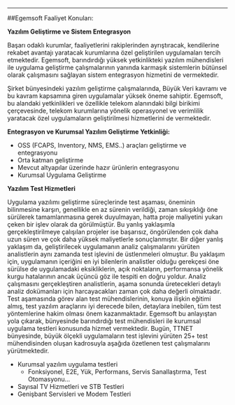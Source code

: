 - - -
##Egemsoft Faaliyet Konuları:

**Yazılım Geliştirme ve Sistem Entegrasyon**

Başarı odaklı kurumlar, faaliyetlerini rakiplerinden ayrıştıracak, kendilerine rekabet avantajı yaratacak kurumlarına özel geliştirilen uygulamaları tercih etmektedir. Egemsoft, barındırdığı yüksek yetkinlikteki yazılım mühendisleri ile uygulama geliştirme çalışmalarının yanında karmaşık sistemlerin bütünsel olarak çalışmasını sağlayan sistem entegrasyon hizmetini de vermektedir.

Şirket bünyesindeki yazılım geliştirme çalışmalarında, Büyük Veri kavramı ve bu kavram kapsamına giren uygulamalar yüksek öneme sahiptir. Egemsoft, bu alandaki yetkinlikleri ve özellikle telekom alanındaki bilgi birikimi çerçevesinde, telekom kurumlarına yönelik operasyonel ve verimlilik yaratacak özel uygulamaların geliştirilmesi hizmetlerini de vermektedir.

**Entegrasyon ve Kurumsal Yazılım Geliştirme Yetkinliği:**

- OSS (FCAPS, Inventory, NMS, EMS..) araçları geliştirme ve entegrasyonu
- Orta katman geliştirme
- Mevcut altyapılar üzerinde hazır ürünlerin entegrasyonu
- Kurumsal Uygulama Geliştirme

**Yazılım Test Hizmetleri**

Uygulama yazılımı geliştirme süreçlerinde test aşaması, öneminin bilinmesine karşın, genellikle en az sürenin verildiği, zaman sıkışıklığı öne sürülerek tamamlanmasına gerek duyulmayan, hatta proje maliyetini yukarı çeken bir işlev olarak da görülmüştür. Bu yanlış yaklaşımla gerçekleştirilmeye çalışılan projeler ise başarısız, öngörülenden çok daha uzun süren ve çok daha yüksek maliyetlerle sonuçlanmıştır.
Bir diğer yanlış yaklaşım da, geliştirilecek uygulamanın analiz çalışmalarını yürüten analistlerin aynı zamanda test işlevini de üstlenmeleri olmuştur. Bu yaklaşım için, uygulamanın içeriğini en iyi bilenlerin analistler olduğu gerekçesi öne sürülse de uygulamadaki eksikliklerin, açık noktaların, performansa yönelik kurgu hatalarının ancak üçüncü göz ile tespiti en doğru yoldur. Analiz çalışmasını gerçekleştiren analistlerin, aşama sonunda üretecekleri detaylı analiz dokümanları için harcayacakları zaman çok daha değerli olmaktadır.
Test aşamasında görev alan test mühendislerinin, konuya ilişkin eğitimi almış, test yazılım araçlarını iyi derecede bilen, detaylara inebilen, tüm test yöntemlerine hakim olması önem kazanmaktadır.
Egemsoft bu anlayıştan yola çıkarak, bünyesinde barındırdığı test mühendisleri ile kurumsal uygulama testleri konusunda hizmet vermektedir. Bugün, TTNET bünyesinde, büyük ölçekli uygulamaların test işlevini yürüten 25+ test mühendisinden oluşan kadrosuyla aşağıda özetlenen test çalışmalarını yürütmektedir.

- Kurumsal yazılım uygulama testleri
	- Fonksiyonel, E2E, Yük, Performans, Servis Sanallaştırma, Test Otomasyonu…
- Sayısal TV Hizmetleri ve STB Testleri
- Genişbant Servisleri ve Modem Testleri
 
